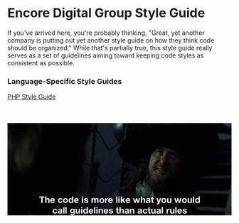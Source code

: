 # Encore Digital Group Style Guide

If you've arrived here, you're probably thinking, "Great, yet another company is putting out yet another style guide on how they think code should be organized." While that's partially true, this style guide really serves as a set of guidelines aiming toward keeping code styles as consistent as possible.

### Language-Specific Style Guides
[PHP Style Guide](/guides/php.md)
<br /><br /><br /><br />
![The Code is More Like a Set of Guidelines](/img/the-code-is-more-like-guidelines.jpg)
